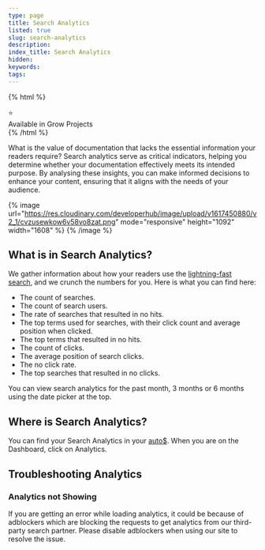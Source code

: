 ```yaml
---
type: page
title: Search Analytics
listed: true
slug: search-analytics
description: 
index_title: Search Analytics
hidden: 
keywords: 
tags: 
---
```


{% html %}
<div class="grow-border text-left">
<div class="grow-star">⭐</div>
    Available in Grow Projects
</div>
{% /html %}

What is the value of documentation that lacks the essential information your readers require? Search analytics serve as critical indicators, helping you determine whether your documentation effectively meets its intended purpose. By analysing these insights, you can make informed decisions to enhance your content, ensuring that it aligns with the needs of your audience.

{% image url="https://res.cloudinary.com/developerhub/image/upload/v1617450880/v2_1/cvzusewkow6v58vo8zat.png" mode="responsive" height="1092" width="1608" %}
{% /image %}

## What is in Search Analytics?

We gather information about how your readers use the [lightning-fast search](/support-center/using-search), and we crunch the numbers for you. Here is what you can find here:

- The count of searches.
- The count of search users.
- The rate of searches that resulted in no hits.
- The top terms used for searches, with their click count and average position when clicked.
- The top terms that resulted in no hits.
- The count of clicks.
- The average position of search clicks.
- The no click rate.
- The top searches that resulted in no clicks.

You can view search analytics for the past month, 3 months or 6 months using the date picker at the top.

## Where is Search Analytics?

You can find your Search Analytics in your [auto$](/support-center/dashboard). When you are on the Dashboard, click on Analytics.

## Troubleshooting Analytics

### Analytics not Showing

If you are getting an error while loading analytics, it could be because of adblockers which are blocking the requests to get analytics from our third-party search partner. Please disable adblockers when using our site to resolve the issue.